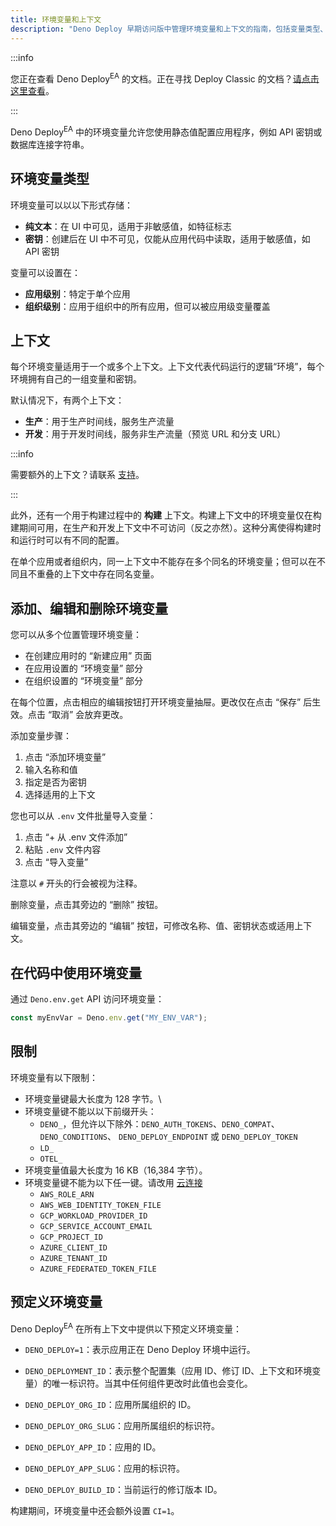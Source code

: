 ```yaml
---
title: 环境变量和上下文
description: "Deno Deploy 早期访问版中管理环境变量和上下文的指南，包括变量类型、创建、编辑以及在代码中访问它们的方式。"
---
```


:::info

您正在查看 Deno Deploy<sup>EA</sup> 的文档。正在寻找 Deploy Classic 的文档？[请点击这里查看](/deploy/)。

:::

Deno Deploy<sup>EA</sup> 中的环境变量允许您使用静态值配置应用程序，例如 API 密钥或数据库连接字符串。

## 环境变量类型

环境变量可以以以下形式存储：

- **纯文本**：在 UI 中可见，适用于非敏感值，如特征标志
- **密钥**：创建后在 UI 中不可见，仅能从应用代码中读取，适用于敏感值，如 API 密钥

变量可以设置在：

- **应用级别**：特定于单个应用
- **组织级别**：应用于组织中的所有应用，但可以被应用级变量覆盖

## 上下文

每个环境变量适用于一个或多个上下文。上下文代表代码运行的逻辑“环境”，每个环境拥有自己的一组变量和密钥。

默认情况下，有两个上下文：

- **生产**：用于生产时间线，服务生产流量
- **开发**：用于开发时间线，服务非生产流量（预览 URL 和分支 URL）

:::info

需要额外的上下文？请联系 [支持](../support)。

:::

此外，还有一个用于构建过程中的 **构建** 上下文。构建上下文中的环境变量仅在构建期间可用，在生产和开发上下文中不可访问（反之亦然）。这种分离使得构建时和运行时可以有不同的配置。

在单个应用或者组织内，同一上下文中不能存在多个同名的环境变量；但可以在不同且不重叠的上下文中存在同名变量。

## 添加、编辑和删除环境变量

您可以从多个位置管理环境变量：

- 在创建应用时的 “新建应用” 页面
- 在应用设置的 “环境变量” 部分
- 在组织设置的 “环境变量” 部分

在每个位置，点击相应的编辑按钮打开环境变量抽屉。更改仅在点击 “保存” 后生效。点击 “取消” 会放弃更改。

添加变量步骤：

1. 点击 “添加环境变量”
2. 输入名称和值
3. 指定是否为密钥
4. 选择适用的上下文

您也可以从 `.env` 文件批量导入变量：

1. 点击 “+ 从 .env 文件添加”
2. 粘贴 `.env` 文件内容
3. 点击 “导入变量”

注意以 `#` 开头的行会被视为注释。

删除变量，点击其旁边的 “删除” 按钮。

编辑变量，点击其旁边的 “编辑” 按钮，可修改名称、值、密钥状态或适用上下文。

## 在代码中使用环境变量

通过 `Deno.env.get` API 访问环境变量：

```ts
const myEnvVar = Deno.env.get("MY_ENV_VAR");
```

<!--
## 以文件形式暴露环境变量

环境变量可以通过切换“以文件形式暴露”选项，而不是作为普通环境变量暴露。

启用该选项后，环境变量的值会存储在应用文件系统的一个临时文件中。环境变量的值则变为该临时文件的路径。

要读取该值，可以结合使用 `Deno.readTextFile` 与 `Deno.env.get` API：

```ts
// 假设 MY_ENV_VAR 已设置为以文件形式暴露
const value = await Deno.readTextFile(Deno.env.get("MY_ENV_VAR"));
```

这对于值过大而不适合放入环境变量，或希望避免在环境变量列表中暴露敏感数据非常有用。

此外，对于预先存在的应用程序，期望某些环境变量指向文件（如 Postgres CA 证书的 `PGSSLROOTCERT`）也很有帮助。
-->

## 限制

环境变量有以下限制：

- 环境变量键最大长度为 128 字节。\
- 环境变量键不能以以下前缀开头：
  - `DENO_`，但允许以下除外：`DENO_AUTH_TOKENS`、`DENO_COMPAT`、`DENO_CONDITIONS`、
    `DENO_DEPLOY_ENDPOINT` 或 `DENO_DEPLOY_TOKEN`
  - `LD_`
  - `OTEL_`
- 环境变量值最大长度为 16 KB（16,384 字节）。
- 环境变量键不能为以下任一键。请改用
  [云连接](/deploy/early-access/reference/cloud-connections)
  - `AWS_ROLE_ARN`
  - `AWS_WEB_IDENTITY_TOKEN_FILE`
  - `GCP_WORKLOAD_PROVIDER_ID`
  - `GCP_SERVICE_ACCOUNT_EMAIL`
  - `GCP_PROJECT_ID`
  - `AZURE_CLIENT_ID`
  - `AZURE_TENANT_ID`
  - `AZURE_FEDERATED_TOKEN_FILE`

## 预定义环境变量

Deno Deploy<sup>EA</sup> 在所有上下文中提供以下预定义环境变量：

- `DENO_DEPLOY=1`：表示应用正在 Deno Deploy 环境中运行。

- `DENO_DEPLOYMENT_ID`：表示整个配置集（应用 ID、修订 ID、上下文和环境变量）的唯一标识符。当其中任何组件更改时此值也会变化。

- `DENO_DEPLOY_ORG_ID`：应用所属组织的 ID。

- `DENO_DEPLOY_ORG_SLUG`：应用所属组织的标识符。

- `DENO_DEPLOY_APP_ID`：应用的 ID。

- `DENO_DEPLOY_APP_SLUG`：应用的标识符。

- `DENO_DEPLOY_BUILD_ID`：当前运行的修订版本 ID。

构建期间，环境变量中还会额外设置 `CI=1`。